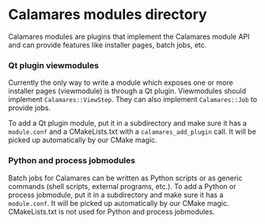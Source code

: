 Calamares modules directory
===

Calamares modules are plugins that implement the Calamares module API and can provide features like installer pages, batch jobs, etc.

### Qt plugin viewmodules

Currently the only way to write a module which exposes one or more installer pages (viewmodule) is through a Qt plugin. Viewmodules should implement `Calamares::ViewStep`. They can also implement `Calamares::Job` to provide jobs.

To add a Qt plugin module, put it in a subdirectory and make sure it has a `module.conf` and a CMakeLists.txt with a `calamares_add_plugin` call. It will be picked up automatically by our CMake magic.


### Python and process jobmodules

Batch jobs for Calamares can be written as Python scripts or as generic commands (shell scripts, external programs, etc.). To add a Python or process jobmodule, put it in a subdirectory and make sure it has a `module.conf`. It will be picked up automatically by our CMake magic. CMakeLists.txt is not used for Python and process jobmodules.
